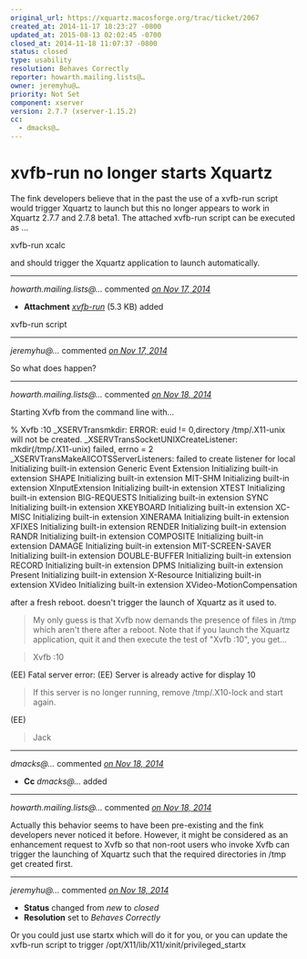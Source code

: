 ```yaml
---
original_url: https://xquartz.macosforge.org/trac/ticket/2067
created_at: 2014-11-17 18:23:27 -0800
updated_at: 2015-08-13 02:02:45 -0700
closed_at: 2014-11-18 11:07:37 -0800
status: closed
type: usability
resolution: Behaves Correctly
reporter: howarth.mailing.lists@…
owner: jeremyhu@…
priority: Not Set
component: xserver
version: 2.7.7 (xserver-1.15.2)
cc:
  - dmacks@…
---
```


xvfb-run no longer starts Xquartz
=================================


The fink developers believe that in the past the use of a xvfb-run script would trigger Xquartz to launch but this no longer appears to work in Xquartz 2.7.7 and 2.7.8 beta1. The attached xvfb-run script can be executed as ...

xvfb-run xcalc

and should trigger the Xquartz application to launch automatically.



---

*howarth.mailing.lists@…* commented *[on Nov 17, 2014](https://xquartz.macosforge.org/trac/attachment/ticket/2067/xvfb-run "November 17, 2014 at 6:26 PM PST")*

-   **Attachment** *[xvfb-run](../attachment/ticket/2067/xvfb-run)* (5.3 KB) added

xvfb-run script



---

*jeremyhu@…* commented *[on Nov 17, 2014](https://xquartz.macosforge.org/trac/ticket/2067#comment:1 "November 17, 2014 at 6:58 PM PST")*

So what does happen?



---

*howarth.mailing.lists@…* commented *[on Nov 18, 2014](https://xquartz.macosforge.org/trac/ticket/2067#comment:2 "November 18, 2014 at 5:23 AM PST")*

Starting Xvfb from the command line with...

% Xvfb :10
\_XSERVTransmkdir: ERROR: euid != 0,directory /tmp/.X11-unix will not be created.
\_XSERVTransSocketUNIXCreateListener: mkdir(/tmp/.X11-unix) failed, errno = 2
\_XSERVTransMakeAllCOTSServerListeners: failed to create listener for local
Initializing built-in extension Generic Event Extension
Initializing built-in extension SHAPE
Initializing built-in extension MIT-SHM
Initializing built-in extension XInputExtension
Initializing built-in extension XTEST
Initializing built-in extension BIG-REQUESTS
Initializing built-in extension SYNC
Initializing built-in extension XKEYBOARD
Initializing built-in extension XC-MISC
Initializing built-in extension XINERAMA
Initializing built-in extension XFIXES
Initializing built-in extension RENDER
Initializing built-in extension RANDR
Initializing built-in extension COMPOSITE
Initializing built-in extension DAMAGE
Initializing built-in extension MIT-SCREEN-SAVER
Initializing built-in extension DOUBLE-BUFFER
Initializing built-in extension RECORD
Initializing built-in extension DPMS
Initializing built-in extension Present
Initializing built-in extension X-Resource
Initializing built-in extension XVideo
Initializing built-in extension XVideo-MotionCompensation

after a fresh reboot. doesn't trigger the launch of Xquartz as it used to.

> My only guess is that Xvfb now demands the presence of files in /tmp which aren't there after a reboot. Note that if you launch the Xquartz application, quit it and then execute the test of "Xvfb :10", you get...

> Xvfb :10

(EE)
Fatal server error:
(EE) Server is already active for display 10

> If this server is no longer running, remove /tmp/.X10-lock
> and start again.

(EE)

> Jack



---

*dmacks@…* commented *[on Nov 18, 2014](https://xquartz.macosforge.org/trac/ticket/2067#comment:3 "November 18, 2014 at 5:48 AM PST")*

-   **Cc** *dmacks@…* added



---

*howarth.mailing.lists@…* commented *[on Nov 18, 2014](https://xquartz.macosforge.org/trac/ticket/2067#comment:4 "November 18, 2014 at 8:58 AM PST")*

Actually this behavior seems to have been pre-existing and the fink developers never noticed it before. However, it might be considered as an enhancement request to Xvfb so that non-root users who invoke Xvfb can trigger the launching of Xquartz such that the required directories in /tmp get created first.



---

*jeremyhu@…* commented *[on Nov 18, 2014](https://xquartz.macosforge.org/trac/ticket/2067#comment:5 "November 18, 2014 at 11:07 AM PST")*

-   **Status** changed from *new* to *closed*
-   **Resolution** set to *Behaves Correctly*

Or you could just use startx which will do it for you, or you can update the xvfb-run script to trigger /opt/X11/lib/X11/xinit/privileged\_startx



